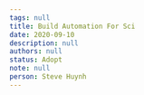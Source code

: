 ```yaml
---
tags: null
title: Build Automation For Sci
date: 2020-09-10
description: null
authors: null
status: Adopt
note: null
person: Steve Huynh
---
```


